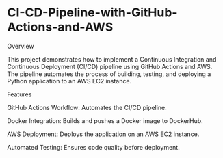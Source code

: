 # CI-CD-Pipeline-with-GitHub-Actions-and-AWS

Overview

This project demonstrates how to implement a Continuous Integration and Continuous Deployment (CI/CD) pipeline using GitHub Actions and AWS. The pipeline automates the process of building, testing, and deploying a Python application to an AWS EC2 instance.

Features

GitHub Actions Workflow: Automates the CI/CD pipeline.

Docker Integration: Builds and pushes a Docker image to DockerHub.

AWS Deployment: Deploys the application on an AWS EC2 instance.

Automated Testing: Ensures code quality before deployment.
